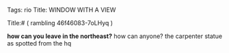 Tags: rio
Title: WINDOW WITH A VIEW
  
Title:# ( rambling 46f46083-7oLHyq )  
  
**how can you leave in the northeast?** how can anyone? the carpenter statue as spotted from the hq